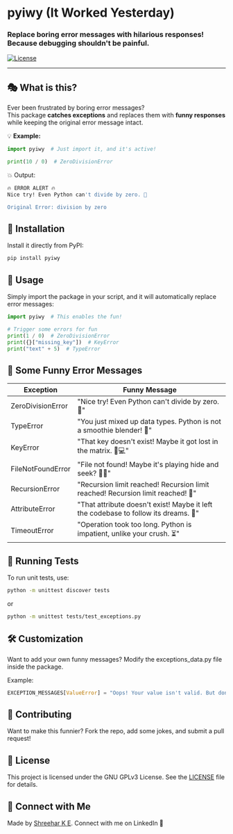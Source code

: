 # pyiwy (It Worked Yesterday)

### Replace boring error messages with **hilarious** responses! Because debugging shouldn't be painful.  

[![License](https://img.shields.io/badge/license-GPLv3-blue)](LICENSE)  

---

## 🎭 **What is this?**
Ever been frustrated by boring error messages?  
This package **catches exceptions** and replaces them with **funny responses** while keeping the original error message intact.  

💡 **Example:**  
```python
import pyiwy  # Just import it, and it's active!

print(10 / 0)  # ZeroDivisionError
```
💥 Output:
```sh
🔥 ERROR ALERT 🔥
Nice try! Even Python can't divide by zero. 🤦

Original Error: division by zero
```
## 🚀 Installation
Install it directly from PyPI:
```sh
pip install pyiwy
```
## 📖 Usage

Simply import the package in your script, and it will automatically replace error messages:
```python
import pyiwy  # This enables the fun!

# Trigger some errors for fun
print(1 / 0)  # ZeroDivisionError
print({}["missing_key"])  # KeyError
print("text" + 5)  # TypeError

```
## 🤯 Some Funny Error Messages

|Exception|Funny Message|
|---------|-------------|
|ZeroDivisionError|"Nice try! Even Python can't divide by zero. 🤦"|
|TypeError|"You just mixed up data types. Python is not a smoothie blender! 🥤"|
|KeyError|"That key doesn't exist! Maybe it got lost in the matrix. 🔑💻"|
|FileNotFoundError|"File not found! Maybe it's playing hide and seek? 🕵️‍♂️"|
|RecursionError|"Recursion limit reached! Recursion limit reached! Recursion limit reached! 🔄"|
|AttributeError|"That attribute doesn't exist! Maybe it left the codebase to follow its dreams. 🚀"|
|TimeoutError|"Operation took too long. Python is impatient, unlike your crush. ⏳"|

## 🧪 Running Tests
To run unit tests, use:
```sh
python -m unittest discover tests
```
or
```sh
python -m unittest tests/test_exceptions.py
```

## 🛠 Customization
Want to add your own funny messages? Modify the exceptions_data.py file inside the package.

Example:
```python
EXCEPTION_MESSAGES[ValueError] = "Oops! Your value isn't valid. But don't worry, neither is my life decision to be a Python script. 😅"
```
## 🤝 Contributing
Want to make this funnier? Fork the repo, add some jokes, and submit a pull request!

## 📜 License
This project is licensed under the GNU GPLv3 License. See the [LICENSE](./LICENSE) file for details.

## 💬 Connect with Me
Made by [Shreehar K E](https://www.linkedin.com/in/shreehar-ke/). Connect with me on LinkedIn 🚀

